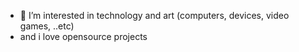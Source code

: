 - 👀 I’m interested in technology and art (computers, devices, video games, ..etc)
- and i love opensource projects

<!---
padmadevd/padmadevd is a ✨ special ✨ repository because its `README.md` (this file) appears on your GitHub profile.
You can click the Preview link to take a look at your changes.
--->
